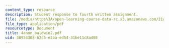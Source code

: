 ```yaml
---
content_type: resource
description: Student response to fourth written assignment.
file: /media/https%3A/open-learning-course-data-rc.s3.amazonaws.com/21w-730-3-expository-writing-autobiography-theory-and-practice-spring-2001/3895430862c5e2aaed5431be11c8a480_4anon_baldwin2.pdf
file_type: application/pdf
resourcetype: Document
title: 4anon_baldwin2.pdf
uid: 38954308-62c5-e2aa-ed54-31be11c8a480
---
```

